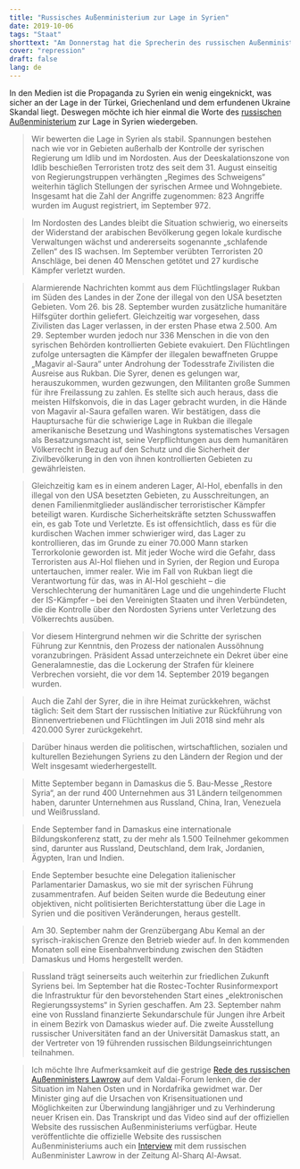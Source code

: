 ```yaml
---
title: "Russisches Außenministerium zur Lage in Syrien"
date: 2019-10-06
tags: "Staat"
shorttext: "Am Donnerstag hat die Sprecherin des russischen Außenministeriums über die Lage in Syrien gesprochen."
cover: "repression"
draft: false
lang: de
---
```


In den Medien ist die Propaganda zu Syrien ein wenig eingeknickt, was sicher an der Lage in der Türkei, Griechenland und dem erfundenen Ukraine Skandal liegt. Deswegen möchte ich hier einmal die Worte des [russischen Außenministerium](http://www.mid.ru/ru/press_service/spokesman/briefings/-/asset_publisher/D2wHaWMCU6Od/content/id/3830068?p_p_id=101_INSTANCE_D2wHaWMCU6Od&_101_INSTANCE_D2wHaWMCU6Od_languageId=en_GB "Briefing by Foreign Ministry Spokesperson Maria Zakharova, Moscow, October 3, 2019") zur Lage in Syrien wiedergeben.

> Wir bewerten die Lage in Syrien als stabil. Spannungen bestehen nach wie vor in Gebieten außerhalb der Kontrolle der syrischen Regierung um Idlib und im Nordosten. Aus der Deeskalationszone von Idlib beschießen Terroristen trotz des seit dem 31. August einseitig von Regierungstruppen verhängten „Regimes des Schweigens“ weiterhin täglich Stellungen der syrischen Armee und Wohngebiete. Insgesamt hat die Zahl der Angriffe zugenommen: 823 Angriffe wurden im August registriert, im September 972.

> Im Nordosten des Landes bleibt die Situation schwierig, wo einerseits der Widerstand der arabischen Bevölkerung gegen lokale kurdische Verwaltungen wächst und andererseits sogenannte „schlafende Zellen“ des IS wachsen. Im September verübten Terroristen 20 Anschläge, bei denen 40 Menschen getötet und 27 kurdische Kämpfer verletzt wurden.

> Alarmierende Nachrichten kommt aus dem Flüchtlingslager Rukban im Süden des Landes in der Zone der illegal von den USA besetzten Gebieten. Vom 26. bis 28. September wurden zusätzliche humanitäre Hilfsgüter dorthin geliefert. Gleichzeitig war vorgesehen, dass Zivilisten das Lager verlassen, in der ersten Phase etwa 2.500. Am 29. September wurden jedoch nur 336 Menschen in die von den syrischen Behörden kontrollierten Gebiete evakuiert. Den Flüchtlingen zufolge untersagten die Kämpfer der illegalen bewaffneten Gruppe „Magavir al-Saura“ unter Androhung der Todesstrafe Zivilisten die Ausreise aus Rukban. Die Syrer, denen es gelungen war, herauszukommen, wurden gezwungen, den Militanten große Summen für ihre Freilassung zu zahlen. Es stellte sich auch heraus, dass die meisten Hilfskonvois, die in das Lager gebracht wurden, in die Hände von Magavir al-Saura gefallen waren. Wir bestätigen, dass die Hauptursache für die schwierige Lage in Rukban die illegale amerikanische Besetzung und Washingtons systematisches Versagen als Besatzungsmacht ist, seine Verpflichtungen aus dem humanitären Völkerrecht in Bezug auf den Schutz und die Sicherheit der Zivilbevölkerung in den von ihnen kontrollierten Gebieten zu gewährleisten.

> Gleichzeitig kam es in einem anderen Lager, Al-Hol, ebenfalls in den illegal von den USA besetzten Gebieten, zu Ausschreitungen, an denen Familienmitglieder ausländischer terroristischer Kämpfer beteiligt waren. Kurdische Sicherheitskräfte setzten Schusswaffen ein, es gab Tote und Verletzte. Es ist offensichtlich, dass es für die kurdischen Wachen immer schwieriger wird, das Lager zu kontrollieren, das im Grunde zu einer 70.000 Mann starken Terrorkolonie geworden ist. Mit jeder Woche wird die Gefahr, dass Terroristen aus Al-Hol fliehen und in Syrien, der Region und Europa untertauchen, immer realer. Wie im Fall von Rukban liegt die Verantwortung für das, was in Al-Hol geschieht – die Verschlechterung der humanitären Lage und die ungehinderte Flucht der IS-Kämpfer – bei den Vereinigten Staaten und ihren Verbündeten, die die Kontrolle über den Nordosten Syriens unter Verletzung des Völkerrechts ausüben.

> Vor diesem Hintergrund nehmen wir die Schritte der syrischen Führung zur Kenntnis, den Prozess der nationalen Aussöhnung voranzubringen. Präsident Assad unterzeichnete ein Dekret über eine Generalamnestie, das die Lockerung der Strafen für kleinere Verbrechen vorsieht, die vor dem 14. September 2019 begangen wurden.

> Auch die Zahl der Syrer, die in ihre Heimat zurückkehren, wächst täglich: Seit dem Start der russischen Initiative zur Rückführung von Binnenvertriebenen und Flüchtlingen im Juli 2018 sind mehr als 420.000 Syrer zurückgekehrt.

> Darüber hinaus werden die politischen, wirtschaftlichen, sozialen und kulturellen Beziehungen Syriens zu den Ländern der Region und der Welt insgesamt wiederhergestellt.

> Mitte September begann in Damaskus die 5. Bau-Messe „Restore Syria“, an der rund 400 Unternehmen aus 31 Ländern teilgenommen haben, darunter Unternehmen aus Russland, China, Iran, Venezuela und Weißrussland.

> Ende September fand in Damaskus eine internationale Bildungskonferenz statt, zu der mehr als 1.500 Teilnehmer gekommen sind, darunter aus Russland, Deutschland, dem Irak, Jordanien, Ägypten, Iran und Indien.

> Ende September besuchte eine Delegation italienischer Parlamentarier Damaskus, wo sie mit der syrischen Führung zusammentrafen. Auf beiden Seiten wurde die Bedeutung einer objektiven, nicht politisierten Berichterstattung über die Lage in Syrien und die positiven Veränderungen, heraus gestellt.

> Am 30. September nahm der Grenzübergang Abu Kemal an der syrisch-irakischen Grenze den Betrieb wieder auf. In den kommenden Monaten soll eine Eisenbahnverbindung zwischen den Städten Damaskus und Homs hergestellt werden.

> Russland trägt seinerseits auch weiterhin zur friedlichen Zukunft Syriens bei. Im September hat die Rostec-Tochter Rusinformexport die Infrastruktur für den bevorstehenden Start eines „elektronischen Regierungssystems“ in Syrien geschaffen. Am 23. September nahm eine von Russland finanzierte Sekundarschule für Jungen ihre Arbeit in einem Bezirk von Damaskus wieder auf. Die zweite Ausstellung russischer Universitäten fand an der Universität Damaskus statt, an der Vertreter von 19 führenden russischen Bildungseinrichtungen teilnahmen.

> Ich möchte Ihre Aufmerksamkeit auf die gestrige [Rede des russischen Außenministers Lawrow](http://www.mid.ru/ru/foreign_policy/news/-/asset_publisher/cKNonkJE02Bw/content/id/3826083?p_p_id=101_INSTANCE_cKNonkJE02Bw&_101_INSTANCE_cKNonkJE02Bw_languageId=de_DE "Rede und Antworten des Außenministers der Russischen Föderation, Sergej Lawrow, auf der Session für russische Politik im Nahen Osten des Internationalen Diskussionsklubs Waldai, am 2. Oktober 2019 in Sotschi") auf dem Valdai-Forum lenken, die der Situation im Nahen Osten und in Nordafrika gewidmet war. Der Minister ging auf die Ursachen von Krisensituationen und Möglichkeiten zur Überwindung langjähriger und zu Verhinderung neuer Krisen ein. Das Transkript und das Video sind auf der offiziellen Website des russischen Außenministeriums verfügbar. Heute veröffentlichte die offizielle Website des russischen Außenministeriums auch ein [Interview](http://www.mid.ru/ru/foreign_policy/news/-/asset_publisher/cKNonkJE02Bw/content/id/3829601?p_p_id=101_INSTANCE_cKNonkJE02Bw&_101_INSTANCE_cKNonkJE02Bw_languageId=de_DE "Interview des Außenministers Russlands, Sergej Lawrow, für die gesamtarabische Zeitung „Asharq Al-Awsat“ am 3. Oktober 2019") mit dem russischen Außenminister Lawrow in der Zeitung Al-Sharq Al-Awsat. 

